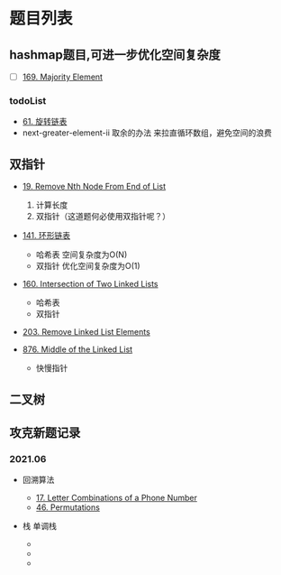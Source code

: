 # 题目列表
## hashmap题目,可进一步优化空间复杂度
+ [ ] [169. Majority Element](https://leetcode-cn.com/problems/majority-element/)
    
### todoList
+  [61. 旋转链表](https://leetcode-cn.com/problems/rotate-list/) 
+ next-greater-element-ii 取余的办法 来拉直循环数组，避免空间的浪费


## 双指针
+ [19. Remove Nth Node From End of List](https://leetcode-cn.com/problems/remove-nth-node-from-end-of-list/)
  1. 计算长度
  2. 双指针（这道题何必使用双指针呢？）

+ [141. 环形链表](https://leetcode-cn.com/problems/linked-list-cycle/)
    + 哈希表 空间复杂度为O(N)
    + 双指针 优化空间复杂度为O(1)
+ [160. Intersection of Two Linked Lists](https://leetcode-cn.com/problems/intersection-of-two-linked-lists/)
    + 哈希表
    + 双指针

+ [203. Remove Linked List Elements](https://leetcode-cn.com/problems/remove-linked-list-elements/) 
+ [876. Middle of the Linked List](https://leetcode-cn.com/problems/middle-of-the-linked-list/)
  + 快慢指针


## 二叉树

## 攻克新题记录
### 2021.06
+ 回溯算法
  + [17. Letter Combinations of a Phone Number](https://leetcode-cn.com/problems/letter-combinations-of-a-phone-number)
  + [46. Permutations](https://leetcode-cn.com/problems/permutations/)

+ 栈 单调栈
  + [](https://leetcode-cn.com/problems/daily-temperatures/)
  + []()
  + []()


